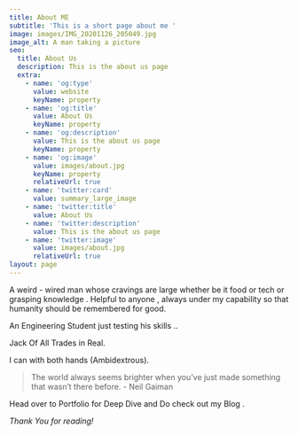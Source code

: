 ```yaml
---
title: About ME
subtitle: 'This is a short page about me '
image: images/IMG_20201126_205049.jpg
image_alt: A man taking a picture
seo:
  title: About Us
  description: This is the about us page
  extra:
    - name: 'og:type'
      value: website
      keyName: property
    - name: 'og:title'
      value: About Us
      keyName: property
    - name: 'og:description'
      value: This is the about us page
      keyName: property
    - name: 'og:image'
      value: images/about.jpg
      keyName: property
      relativeUrl: true
    - name: 'twitter:card'
      value: summary_large_image
    - name: 'twitter:title'
      value: About Us
    - name: 'twitter:description'
      value: This is the about us page
    - name: 'twitter:image'
      value: images/about.jpg
      relativeUrl: true
layout: page
---
```

A weird - wired man whose cravings are large whether be it food or tech or grasping knowledge . Helpful to anyone , always under my capability so that humanity should be remembered for good.


An Engineering Student just testing his skills ..

Jack Of All Trades in Real.

I can with both hands (Ambidextrous). 



> The world always seems brighter when you’ve just made something that wasn’t there before. - Neil Gaiman



Head over to Portfolio for Deep Dive and Do check out my Blog .

*Thank You for reading!*
